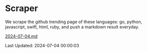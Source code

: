 # Scraper

We scrape the github trending page of these languages: go, python, javascript, swift, html, ruby, and push a markdown result everyday.

[2024-07-04.md](https://github.com/henson/Scraper/blob/master/2024-07-04.md)

Last Updated: 2024-07-04 00:00:03